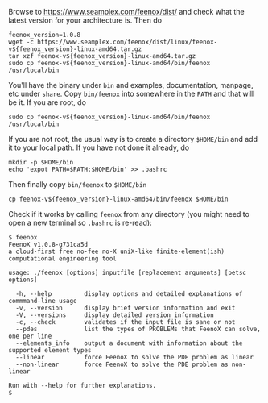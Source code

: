 Browse to <https://www.seamplex.com/feenox/dist/> and check what the latest version for your architecture is. Then do

```terminal
feenox_version=1.0.8
wget -c https://www.seamplex.com/feenox/dist/linux/feenox-v${feenox_version}-linux-amd64.tar.gz
tar xzf feenox-v${feenox_version}-linux-amd64.tar.gz
sudo cp feenox-v${feenox_version}-linux-amd64/bin/feenox /usr/local/bin
```

You'll have the binary under `bin` and examples, documentation, manpage, etc under `share`. Copy `bin/feenox` into somewhere in the `PATH` and that will be it. If you are root, do

```terminal
sudo cp feenox-v${feenox_version}-linux-amd64/bin/feenox /usr/local/bin
```

If you are not root, the usual way is to create a directory `$HOME/bin` and add it to your local path. If you have not done it already, do

```terminal
mkdir -p $HOME/bin
echo 'expot PATH=$PATH:$HOME/bin' >> .bashrc
```

Then finally copy `bin/feenox` to `$HOME/bin`

```terminal
cp feenox-v${feenox_version}-linux-amd64/bin/feenox $HOME/bin
```

Check if it works by calling `feenox` from any directory (you might need to open a new terminal so `.bashrc` is re-read):

```terminal
$ feenox
FeenoX v1.0.8-g731ca5d 
a cloud-first free no-fee no-X uniX-like finite-element(ish) computational engineering tool

usage: ./feenox [options] inputfile [replacement arguments] [petsc options]

  -h, --help         display options and detailed explanations of commmand-line usage
  -v, --version      display brief version information and exit
  -V, --versions     display detailed version information
  -c, --check        validates if the input file is sane or not
  --pdes             list the types of PROBLEMs that FeenoX can solve, one per line
  --elements_info    output a document with information about the supported element types
  --linear           force FeenoX to solve the PDE problem as linear
  --non-linear       force FeenoX to solve the PDE problem as non-linear

Run with --help for further explanations.
$ 
```
